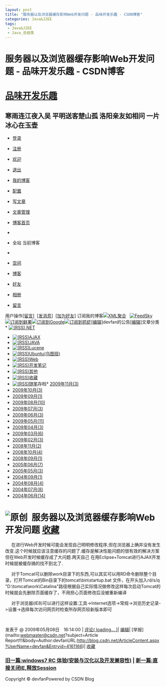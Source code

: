 ```yaml
---
layout: post
title: "服务器以及浏览器缓存影响Web开发问题 - 品味开发乐趣 - CSDN博客"
categories: Java&J2EE
tags: 
 - Java&J2EE
 - Java_总结类
--- 
```


# 服务器以及浏览器缓存影响Web开发问题 - 品味开发乐趣 - CSDN博客

# [品味开发乐趣](http://blog.csdn.net/devfan)

## 寒雨连江夜入吴 平明送客楚山孤 洛阳亲友如相问 一片冰心在玉壶

* [登录](http://passport.csdn.net/UserLogin.aspx)
* [注册](http://passport.csdn.net/CSDNUserRegister.aspx)
* [欢迎](http://hi.csdn.net/)
* [退出](http://writeblog.csdn.net/Signout.aspx)
* [我的博客](http://blog.csdn.net/)
* [配置](http://writeblog.csdn.net/configure.aspx)
* [写文章](http://writeblog.csdn.net/PostEdit.aspx)
* [文章管理](http://writeblog.csdn.net/PostList.aspx)
* [博客首页](http://blog.csdn.net/)

*
* 全站 当前博客
*

* [空间](http://hi.csdn.net/devfan)
* [博客](http://blog.csdn.net/devfan)
* [好友](http://hi.csdn.net/!s/friend/list/devfan)
* [相册](http://hi.csdn.net/!s/album/list/devfan)
* [留言](http://hi.csdn.net/!s/wall/to/devfan)

用户操作[[留言]](http://hi.csdn.net/!s/wall/to/devfan)  [[发消息]](http://hi.csdn.net/!s/msg/to/devfan)  [[加为好友]](http://hi.csdn.net/!s/friend/add/devfan) 订阅我的博客[![XML聚合]()](http://feeds.feedsky.com/csdn.net/devfan)   [![FeedSky]()](http://feeds.feedsky.com/csdn.net/devfan)[![订阅到鲜果]()](http://www.xianguo.com/subscribe.php?url=http://feeds.feedsky.com/csdn.net/devfan)[![订阅到Google]()](http://fusion.google.com/add?feedurl=http://feeds.feedsky.com/csdn.net/devfan)[![订阅到抓虾]()](http://www.zhuaxia.com/add_channel.php?url=http://feeds.feedsky.com/csdn.net/devfan)[[编辑]](http://writeblog.csdn.net/configure.aspx)devfan的公告[[编辑]](http://writeblog.csdn.net/EditCategories.aspx?catID=1)文章分类* [![(RSS)]()](http://blog.csdn.net/devfan/category/548005.aspx/rss)[.NET](http://blog.csdn.net/devfan/category/548005.aspx)
* [![(RSS)]()](http://blog.csdn.net/devfan/category/548003.aspx/rss)[AJAX](http://blog.csdn.net/devfan/category/548003.aspx)
* [![(RSS)]()](http://blog.csdn.net/devfan/category/548004.aspx/rss)[JAVA](http://blog.csdn.net/devfan/category/548004.aspx)
* [![(RSS)]()](http://blog.csdn.net/devfan/category/562504.aspx/rss)[Lucene](http://blog.csdn.net/devfan/category/562504.aspx "Lucene学习研究")
* [![(RSS)]()](http://blog.csdn.net/devfan/category/621393.aspx/rss)[Ubuntu(乌图班)](http://blog.csdn.net/devfan/category/621393.aspx "乌图班")
* [![(RSS)]()](http://blog.csdn.net/devfan/category/548006.aspx/rss)[Web](http://blog.csdn.net/devfan/category/548006.aspx)
* [![(RSS)]()](http://blog.csdn.net/devfan/category/15985.aspx/rss)[开发笔记](http://blog.csdn.net/devfan/category/15985.aspx)
* [![(RSS)]()](http://blog.csdn.net/devfan/category/17509.aspx/rss)[其他](http://blog.csdn.net/devfan/category/17509.aspx)
* [![(RSS)]()](http://blog.csdn.net/devfan/category/17596.aspx/rss)[收藏](http://blog.csdn.net/devfan/category/17596.aspx)
* [![(RSS)]()](http://blog.csdn.net/devfan/category/15986.aspx/rss)[随笔](http://blog.csdn.net/devfan/category/15986.aspx)存档* [2009年11月(3)](http://blog.csdn.net/devfan/archive/2009/11.aspx)
* [2009年10月(3)](http://blog.csdn.net/devfan/archive/2009/10.aspx)
* [2009年09月(1)](http://blog.csdn.net/devfan/archive/2009/09.aspx)
* [2009年08月(10)](http://blog.csdn.net/devfan/archive/2009/08.aspx)
* [2009年07月(3)](http://blog.csdn.net/devfan/archive/2009/07.aspx)
* [2009年06月(3)](http://blog.csdn.net/devfan/archive/2009/06.aspx)
* [2009年05月(11)](http://blog.csdn.net/devfan/archive/2009/05.aspx)
* [2009年04月(3)](http://blog.csdn.net/devfan/archive/2009/04.aspx)
* [2009年03月(6)](http://blog.csdn.net/devfan/archive/2009/03.aspx)
* [2009年02月(3)](http://blog.csdn.net/devfan/archive/2009/02.aspx)
* [2008年11月(2)](http://blog.csdn.net/devfan/archive/2008/11.aspx)
* [2008年10月(4)](http://blog.csdn.net/devfan/archive/2008/10.aspx)
* [2008年09月(1)](http://blog.csdn.net/devfan/archive/2008/09.aspx)
* [2005年06月(7)](http://blog.csdn.net/devfan/archive/2005/06.aspx)
* [2005年05月(3)](http://blog.csdn.net/devfan/archive/2005/05.aspx)
* [2004年09月(1)](http://blog.csdn.net/devfan/archive/2004/09.aspx)
* [2004年08月(4)](http://blog.csdn.net/devfan/archive/2004/08.aspx)
* [2004年07月(8)](http://blog.csdn.net/devfan/archive/2004/07.aspx)
* [2004年06月(14)](http://blog.csdn.net/devfan/archive/2004/06.aspx)
# ![原创]()  服务器以及浏览器缓存影响Web开发问题 [收藏]( "收藏到我的网摘中，并分享给我的朋友")

     在进行Web开发时候可能会发现自己明明修改程序,但在浏览器上确并没有发生改变.这个时候就应该注意缓存的问题了.缓存是解决性能问题的很有效的解决方案但在Web开发时候缓存成了大问题.两天自己 在用Eclipse+Tomcat进行AJAX开发时候就被缓存搞的找不到北了.

     对于Tomcat可以删除work目录下的东西,可以其实可以用RD命令删除整个目录，打开Tomcat的Bin目录下的tomcat\bin\startup.bat 文件，在开头加入rd/s/q "D:\tomcat\work\Catalina"路径根据自己实际情况做修改这样每次启动Tomcat的时候就会先删除页面缓存了，不用担心页面修改后没被重新编译

     对于浏览器(IE8)可以进行这样设置:工具->Internet选项->常规->浏览历史记录->设置->选择每次访问网页时检查所存网页较新版本即可

    

发表于 @ 2009年05月08日　16:14:00 | [评论( loading...  )](http://blog.csdn.net/devfan/archive/2009/05/08/4161166.aspx#FeedBack "评论")| [编辑](http://writeblog.csdn.net/PostEdit.aspx?entryId=4161166 "编辑")| [举报](mailto:webmaster@csdn.net?subject=Article Report!!!&body=Author:devfanURL:http://blog.csdn.net/ArticleContent.aspx?UserName=devfan&Entryid=4161166)| [收藏]( "收藏到我的网摘中，并分享给我的朋友")

### [旧一篇:windows7 RC 体验(安装与汉化以及开发兼容性)](http://blog.csdn.net/devfan/archive/2009/05/08/4159471.aspx) | [新一篇:直接关闭IE,释放Session](http://blog.csdn.net/devfan/archive/2009/05/11/4169106.aspx)[]()

Copyright © devfanPowered by CSDN Blog![]()
